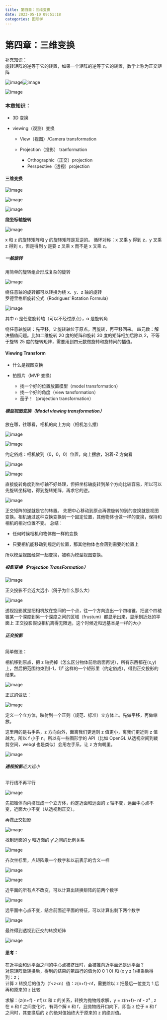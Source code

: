 ```yaml
---
title: 第四章：三维变换
date: 2023-05-10 09:51:18
categories: 图形学
---
```


# 第四章：三维变换

补充知识：<br />旋转矩阵的逆等于它的转置，如果一个矩阵的逆等于它的转置，数学上称为正交矩阵

​![image](./images/图形学/image-20230816204734-zbbfcch.png)​![image](./images/图形学/image-20230816204738-oeybft0.png)​

​![image](./images/图形学/image-20230816204743-ranruz2.png)​​

### 本章知识：

- 3D 变换
- viewing（观测）变换

  - View（视图）/Camera transformation
  - Projection（投影） tranformation

    - Orthographic（正交）projection
    - Perspective（透视）projection

#### 三维变换

​![image](./images/图形学/image-20230816204824-pewehrj.png)

​![image](./images/图形学/image-20230816204831-k0kbmdg.png)

​![image](./images/图形学/image-20230816204838-9w7o32h.png)​​​

**绕坐标轴旋转**

​![image](./images/图形学/image-20230816204848-uxkikg4.png)​

x 和 z 的旋转矩阵和 y 的旋转矩阵是互逆的。
循环对称：x 叉乘 y 得到 z，y 叉乘 z 得到 x，但是得到 y 是要 z 叉乘 x 而不是 x 叉乘 z。

##### **一般旋转**

用简单的旋转组合形成复杂的旋转

​![image](./images/图形学/image-20230816204923-1ahrojl.png)​

绕任意轴的旋转都可以转换为绕 x、y、z 轴的旋转<br />罗德里格斯旋转公式（Rodrigues‘ Rotation Formula）

​![image](./images/图形学/image-20230816204933-6jo5ab6.png)

其中 n 是任意旋转轴（可以不经过原点），α 是旋转角

绕任意轴旋转：先平移，让旋转轴位于原点，再旋转，再平移回来。
四元数：解决插值问题。比如二维旋转 20 度的矩阵和旋转 30 度的矩阵相加后除以 2，不等于旋转 25 度的旋转矩阵，需要用到四元数做旋转和旋转间的插值。

#### Viewing Transform

- 什么是视图变换
- 拍照片（MVP 变换）

  - 找一个好的位置放置模型（model transformation）
  - 找一个好的角度（view tansformation）
  - 茄子！（projection transformation）

##### **模型视图变换（Model viewing transformation）**

放在哪，往哪看，相机的向上方向（相机怎么摆）

​![image](./images/图形学/image-20230816205023-wd34p5r.png)

​![image](./images/图形学/image-20230816205031-n0jcxen.png)​​

约定俗成：相机放到（0，0，0）位置，向上摆放，沿着-Z 方向看

​![image](./images/图形学/image-20230816205040-9ncss7e.png)

​![image](./images/图形学/image-20230816205053-62krasy.png)​​

直接旋转角度到坐标轴不好处理，但把坐标轴旋转到某个方向比较容易，所以可以先旋转坐标轴，得到旋转矩阵，再求它的逆。

​![image](./images/图形学/image-20230816205103-vjn5cf9.png)​

正交矩阵的逆就是它的转置。
先把中心移动到原点再做旋转的到的变换就是视图变换。相机通过这种变换变换到一个固定位置，其他物体也做一样的变换，保持和相机的相对位置不变。
总结：

- 任何时候相机和物体做一样的变换

- 只要相机能移动到规定的位置，那其他物体也会落到需要的位置上

所以模型视图经常一起变换，被称为模型视图变换。

##### **投影变换（Projection TransFormation）**

​![image](./images/图形学/image-20230816205139-95pslji.png)​

正交投影不会近大远小（鸽子为什么那么大）

​![image](./images/图形学/image-20230816205147-ritsdvy.png)​

透视投影就是把相机放在空间的一个点，往一个方向连出一个四棱锥，把这个四棱锥某一个深度到另一个深度之间的区域（frustum）都显示出来，显示到近处的平面上
正交投影假设相机离得无限远，这个时候近和远基本是一样的大小

###### **正交投影**

简单做法：

相机移到原点，把 z 轴扔掉（怎么区分物体前后后面再说），所有东西都在(x,y)上，然后把范围约束到\[-1，1\]² 这样的一个矩形里（约定俗成），得到正交投影的结果。

​![image](./images/图形学/image-20230816205159-gzsq0g7.png)​

正式的做法：

​![image](./images/图形学/image-20230816205210-oc4fded.png)​

定义一个立方体，映射到一个正则（规范、标准）立方体上。先做平移，再做缩放。

这里用的是右手系，z 方向向外，面离我们更远则 z 值更小，离我们更近则 z 值越大，所以 f 小于 n。所以有一些图形学的 API（比如 OpenGL 从透视空间到裁剪空间，webgl 也是类似）会用左手系，让 z 方向朝里。

​![image](./images/图形学/image-20230816205218-zzb2df2.png)​

###### **透视投影**近大远小

平行线不再平行

​![image](./images/图形学/image-20230816205234-fgcx5g3.png)​

先把锥体向内挤压成一个立方体，约定近面和远面的 z 轴不变，远面中心点不变，近面大小不变（从透视到正交）。

再做正交投影

​![image](./images/图形学/image-20230816205248-ba0qaqy.png)​

找到远面的 y 和近面的 y'之间的比例关系

​![image](./images/图形学/image-20230816205257-yb7ie5l.png)​

齐次坐标里，点矩阵乘一个数字和以前表示的含义一样

​![image](./images/图形学/image-20230816205305-qcme12h.png)

​![image](./images/图形学/image-20230816205320-y3vu5im.png)​​

近平面的所有点不改变，可以计算出转换矩阵的前两个数字

​![image](./images/图形学/image-20230816205330-nmelurd.png)​

远平面中心点不变，结合前面近平面的特征，可以计算出剩下两个数字

​![image](./images/图形学/image-20230816205337-1370gm2.png)​

最终得到透视到正交的转换矩阵

​![image](./images/图形学/image-20230816205343-8w6owzr.png)​

#### 思考：

在近平面和远平面之间的中心点被挤压时，会被推向近平面还是远平面？  
对原矩阵做转换后，得到的结果的第四行的值为(0 0 1 0) 和 (x y z 1)相乘后得到：z；  
计算 z 转换后的值为（f\<z\<n）值：z(n+f)-nf，需要除以 z 把最后一位变为 1 后再和原来的 z 比较

求解：(z(n+f) - nf)/z 和 z 的关系，转换为抛物线求解，y = z(n+f)- nf - z² , z 在 n 和 f 之间变化时，有两个解 n 和 f，且抛物线开口向下，即当 z 位于 n 和 f 之间时，其变换后的 z 的绝对值始终大于原来的 z 的绝对值。

‍
